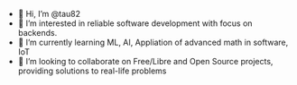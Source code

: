 - 👋 Hi, I’m @tau82
- 👀 I’m interested in reliable software development with focus on backends.
- 🌱 I’m currently learning ML, AI, Appliation of advanced math in software, IoT
- 💞️ I’m looking to collaborate on Free/Libre and Open Source projects, providing solutions to real-life problems

<!---
tau82/tau82 is a ✨ special ✨ repository because its `README.md` (this file) appears on your GitHub profile.
You can click the Preview link to take a look at your changes.
--->
